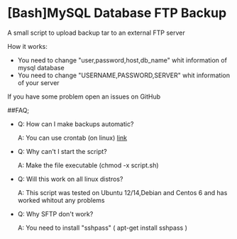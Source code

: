 [Bash]MySQL Database FTP Backup
======================

A small script to upload backup tar to an external FTP server

How it works:
* You need to change "user,password,host,db_name" whit information of mysql database
* You need to change "USERNAME,PASSWORD,SERVER" whit information of your server

If you have some problem open an issues on GitHub

##FAQ;

* Q: How can I make backups automatic?

    A: You can use crontab (on linux) [link](http://www.cyberciti.biz/faq/how-do-i-add-jobs-to-cron-under-linux-or-unix-oses/)


* Q: Why can't I start the script?

    A: Make the file executable (chmod -x script.sh)


* Q: Will this work on all linux distros?

    A: This script was tested on Ubuntu 12/14,Debian and Centos 6 and has worked whitout any problems
    
* Q: Why SFTP don't work?

    A: You need to install "sshpass" ( apt-get install sshpass )
